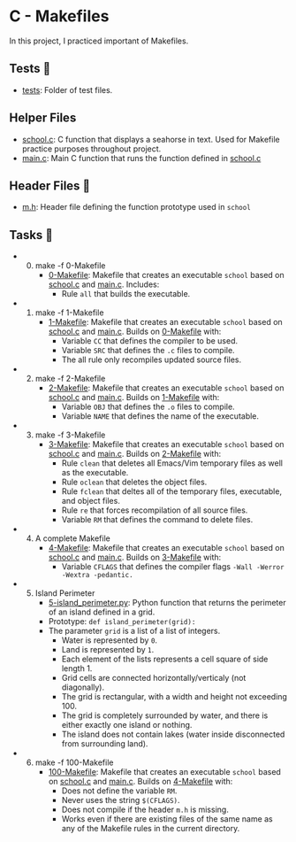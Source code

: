 

# C - Makefiles

In this project, I practiced important of Makefiles.

## Tests 🧪

- [tests](https://github.com/richard-1257/alx-low_level_programming/tree/master/0x1C-makefiles/tests): Folder of test files.

## Helper Files
- [school.c](https://github.com/richard-1257/alx-low_level_programming/blob/master/0x1C-makefiles/school.c): C function that displays a seahorse in text. Used for Makefile practice purposes throughout project. 
- [main.c](https://github.com/richard-1257/alx-low_level_programming/blob/master/0x1C-makefiles/main.c): Main C function that runs the function defined in [school.c](https://github.com/richard-1257/alx-low_level_programming/blob/master/0x1C-makefiles/school.c)

## Header Files 📁
- [m.h](https://github.com/richard-1257/alx-low_level_programming/blob/master/0x1C-makefiles/m.h): Header file defining the function prototype used in `school`


## Tasks 📃
- 0. make -f 0-Makefile
     - [0-Makefile](https://github.com/richard-1257/alx-low_level_programming/blob/master/0x1C-makefiles/0-Makefile):  Makefile that creates an executable `school` based on [school.c](https://github.com/richard-1257/alx-low_level_programming/blob/master/0x1C-makefiles/school.c) and [main.c](https://github.com/richard-1257/alx-low_level_programming/blob/master/0x1C-makefiles/main.c). Includes:
         - Rule `all` that builds the executable.
     
- 1. make -f 1-Makefile
     - [1-Makefile](https://github.com/richard-1257/alx-low_level_programming/blob/master/0x1C-makefiles/1-Makefile): Makefile that creates an executable `school` based on [school.c](https://github.com/richard-1257/alx-low_level_programming/blob/master/0x1C-makefiles/school.c) and [main.c](https://github.com/richard-1257/alx-low_level_programming/blob/master/0x1C-makefiles/main.c). Builds on [0-Makefile](https://github.com/richard-1257/alx-low_level_programming/blob/master/0x1C-makefiles/0-Makefile) with:
         - Variable `CC` that defines the compiler to be used.
         - Variable `SRC` that defines the `.c` files to compile.
         - The all rule only recompiles updated source files.
     
- 2. make -f 2-Makefile
     - [2-Makefile](https://github.com/richard-1257/alx-low_level_programming/blob/master/0x1C-makefiles/2-Makefile): Makefile that creates an executable `school` based on [school.c](https://github.com/richard-1257/alx-low_level_programming/blob/master/0x1C-makefiles/school.c) and [main.c](https://github.com/richard-1257/alx-low_level_programming/blob/master/0x1C-makefiles/main.c). Builds on [1-Makefile](https://github.com/richard-1257/alx-low_level_programming/blob/master/0x1C-makefiles/1-Makefile) with:
         - Variable `OBJ` that defines the `.o` files to compile.
         - Variable `NAME` that defines the name of the executable.
           
- 3. make -f 3-Makefile
     - [3-Makefile](https://github.com/richard-1257/alx-low_level_programming/blob/master/0x1C-makefiles/3-Makefile): Makefile that creates an executable `school` based on [school.c](https://github.com/richard-1257/alx-low_level_programming/blob/master/0x1C-makefiles/school.c) and [main.c](https://github.com/richard-1257/alx-low_level_programming/blob/master/0x1C-makefiles/main.c). Builds on [2-Makefile](https://github.com/richard-1257/alx-low_level_programming/blob/master/0x1C-makefiles/2-Makefile) with:
         - Rule `clean` that deletes all Emacs/Vim temporary files as well as the executable.
         - Rule `oclean` that deletes the object files.
         - Rule `fclean` that deltes all of the temporary files, executable, and object files.
         - Rule `re` that forces recompilation of all source files.
         - Variable `RM` that defines the command to delete files.
   
- 4. A complete Makefile
     - [4-Makefile](https://github.com/richard-1257/alx-low_level_programming/blob/master/0x1C-makefiles/4-Makefile): Makefile that creates an executable `school` based on [school.c](https://github.com/richard-1257/alx-low_level_programming/blob/master/0x1C-makefiles/school.c) and [main.c](https://github.com/richard-1257/alx-low_level_programming/blob/master/0x1C-makefiles/main.c). Builds on [3-Makefile](https://github.com/richard-1257/alx-low_level_programming/blob/master/0x1C-makefiles/3-Makefile) with:
         - Variable `CFLAGS` that defines the compiler flags `-Wall -Werror -Wextra -pedantic.`
     
- 5. Island Perimeter
     - [5-island_perimeter.py](https://github.com/richard-1257/alx-low_level_programming/blob/master/0x1C-makefiles/5-island_perimeter.py): Python function that returns the perimeter of an island defined in a grid.
     - Prototype: `def island_perimeter(grid):`
     - The parameter `grid` is a list of a list of integers.
         - Water is represented by `0`.
         - Land is represented by `1`.
         - Each element of the lists represents a cell square of side length 1.
         - Grid cells are connected horizontally/verticaly (not diagonally).
         - The grid is rectangular, with a width and height not exceeding 100.
         - The grid is completely surrounded by water, and there is either exactly one island or nothing.
         - The island does not contain lakes (water inside disconnected from surrounding land).
           
- 6. make -f 100-Makefile
     - [100-Makefile](https://github.com/richard-1257/alx-low_level_programming/blob/master/0x1C-makefiles/100-Makefile): Makefile that creates an executable `school` based on [school.c](https://github.com/richard-1257/alx-low_level_programming/blob/master/0x1C-makefiles/school.c) and [main.c](https://github.com/richard-1257/alx-low_level_programming/blob/master/0x1C-makefiles/main.c). Builds on [4-Makefile](https://github.com/richard-1257/alx-low_level_programming/blob/master/0x1C-makefiles/4-Makefile) with:
         - Does not define the variable `RM`.
         - Never uses the string `$(CFLAGS)`.
         - Does not compile if the header `m.h` is missing.
         - Works even if there are existing files of the same name as any of the Makefile rules in the current directory.
